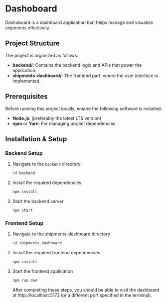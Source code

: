 # Dashoboard

Dashoboard is a dashboard application that helps manage and visualize shipments effectively.

## Project Structure

The project is organized as follows:

- **backend/**: Contains the backend logic and APIs that power the application.
- **shipments-dashboard/**: The frontend part, where the user interface is implemented.

## Prerequisites

Before running this project locally, ensure the following software is installed:

- **Node.js**: (preferably the latest LTS version)
- **npm** or **Yarn**: For managing project dependencies

## Installation & Setup

### Backend Setup

1. Navigate to the `backend` directory:
   ```bash
   cd backend
   ```
2. Install the required dependencies
   ```bash
   npm install
   ```
3. Start the backend server
   ```bash
   npm start
   ```

### Frontend Setup

1. Navigate to the shipments-dashboard directory
   ```bash
   cd shipments-dashboard
   ```
2. Install the required frontend dependencies
   ```bash
   npm install
   ```
3. Start the frontend application

   ```bash
   npm run dev
   ```

   After completing these steps, you should be able to visit the dashboard at http://localhost:5173 (or a different port specified in the terminal).
